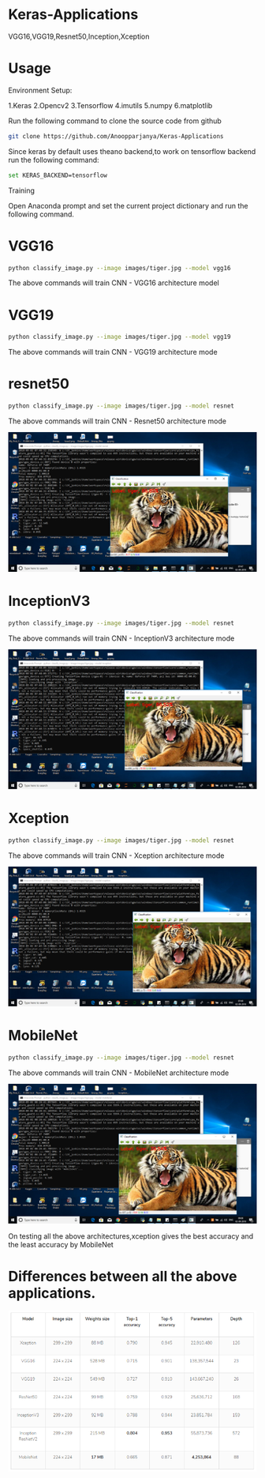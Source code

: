 # Keras-Applications
VGG16,VGG19,Resnet50,Inception,Xception

# Usage

Environment Setup:

1.Keras
2.Opencv2 
3.Tensorflow 
4.imutils
5.numpy
6.matplotlib

Run the following command to clone the source code from github

```bash
git clone https://github.com/Anoopparjanya/Keras-Applications
``` 
Since keras by default uses theano backend,to work on tensorflow backend run the following command:

```bash
set KERAS_BACKEND=tensorflow
```
Training

Open Anaconda prompt and set the current project dictionary and run the following command.

# VGG16

```bash
python classify_image.py --image images/tiger.jpg --model vgg16
```
The above commands will train CNN - VGG16 architecture model


# VGG19

```bash
python classify_image.py --image images/tiger.jpg --model vgg19
```
The above commands will train CNN - VGG19 architecture mode


# resnet50

```bash
python classify_image.py --image images/tiger.jpg --model resnet
```
The above commands will train CNN - Resnet50 architecture mode

![alt text](https://github.com/Anoopparjanya/Keras-Applications/blob/master/keras-networks/Predictions/Resnet_Prediction.png)

# InceptionV3

```bash
python classify_image.py --image images/tiger.jpg --model resnet
```
The above commands will train CNN - InceptionV3 architecture mode

![alt text](https://github.com/Anoopparjanya/Keras-Applications/blob/master/keras-networks/Predictions/Inception_Prediction.png)

# Xception

```bash
python classify_image.py --image images/tiger.jpg --model resnet
```
The above commands will train CNN - Xception architecture mode

![alt text](https://github.com/Anoopparjanya/Keras-Applications/blob/master/keras-networks/Predictions/Xception_Prediction.png)

# MobileNet

```bash
python classify_image.py --image images/tiger.jpg --model resnet
```
The above commands will train CNN - MobileNet architecture mode

![alt text](https://github.com/Anoopparjanya/Keras-Applications/blob/master/keras-networks/Predictions/MobileNet_Prediction.png)


On testing all the above architectures,xception gives the best accuracy and the least accuracy by MobileNet


# Differences between all the above applications.

![alt text](https://github.com/Anoopparjanya/Keras-Applications/blob/master/keras-networks/Predictions/comparision.png)
